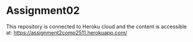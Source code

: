# Assignment02
This repository is connected to Heroku cloud and the content is accessible at: https://assignment2comp2511.herokuapp.com/
